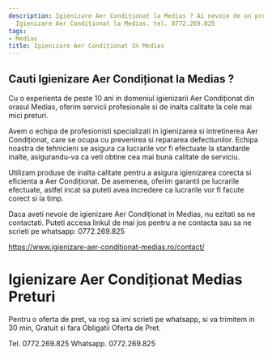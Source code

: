 ```yaml
---
description: Igienizare Aer Condiționat la Medias ? Ai nevoie de un profesionist in
  Igienizare Aer Condiționat la Medias. tel. 0772.269.825
tags:
- Medias
title: Igienizare Aer Condiționat In Medias
---
```



## Cauti Igienizare Aer Condiționat la Medias ?


Cu o experienta de peste 10 ani in domeniul igienizarii Aer Condiționat din orasul Medias, oferim servicii profesionale si de inalta calitate la cele mai mici preturi. 

Avem o echipa de profesionisti specializati in igienizarea si intretinerea Aer Condiționat, care se ocupa cu prevenirea si repararea defectiunilor. Echipa noastra de tehnicieni se asigura ca lucrarile vor fi efectuate la standarde inalte, asigurandu-va ca veti obtine cea mai buna calitate de serviciu. 

Utilizam produse de inalta calitate pentru a asigura igienizarea corecta si eficienta a Aer Condiționat. De asemenea, oferim garantii pe lucrarile efectuate, astfel incat sa puteti avea incredere ca lucrarile vor fi facute corect si la timp. 

Daca aveti nevoie de igienizare Aer Condiționat in Medias, nu ezitati sa ne contactati. Puteti accesa linkul de mai jos pentru a ne contacta sau sa ne scrieti pe whatsapp: 0772.269.825

https://www.igienizare-aer-conditionat-medias.ro/contact/

# Igienizare Aer Condiționat Medias Preturi
Pentru o oferta de pret, va rog sa imi scrieti pe whatsapp, si va trimitem in 30 min, Gratuit si fara Obligatii Oferta de Pret.

Tel. 0772.269.825
Whatsapp. 0772.269.825